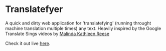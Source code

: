 # Translatefyer
A quick and dirty web application for 'translatefying' (running throught machine translation multiple times) any text. Heavily inspired by the Google Translate Sings videos by [Malinda Kathleen Reese](https://www.youtube.com/channel/UCP2-S6-M9ZvlY8t7cRn4O6A)

Check it out live [here](https://translatefyer.herokuapp.com/).
